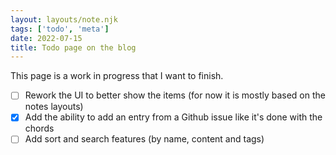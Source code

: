 ```yaml
---
layout: layouts/note.njk
tags: ['todo', 'meta']
date: 2022-07-15
title: Todo page on the blog
---
```


This page is a work in progress that I want to finish.

- [ ] Rework the UI to better show the items (for now it is mostly based on the notes layouts)
- [x] Add the ability to add an entry from a Github issue like it's done with the chords
- [ ] Add sort and search features (by name, content and tags)
